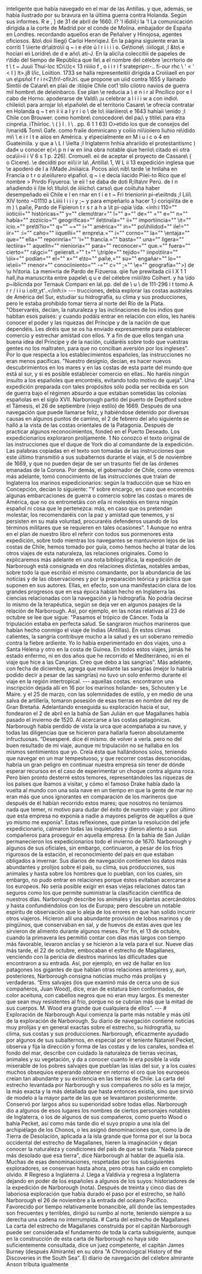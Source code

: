 inteligente que había navegado en el mar de las Antillas. y que, además, se había ilustrado por su bravura en la última guerra contra Holanda. Según sus informes. R e , ] de 31 de abril de 1660. I? 'I i6diil;i la 'I La comunicación dirigida a la corte de Madrid por el conde de Molina. embajador de España en Londres. recordando aquellos eran de Peñalver y Hinojosa, agentes oficiosos. &#x26;to\ doii Ilieg(i Carloi HenriqieJ. En la página siguiente eran la corriti 1 \iierte dr\a\tro\ii q ~ i e e\te ú l r i i i i o. Ge\tione\ :iiiiIoga\ ;I &#x26;to\ e hocíari eii Loridre\ de d e año\ ati-J. En la alici\a coleccitiii de papeles de r\tido del tiempo de República que lle\ a el nombre del célebre \ecrrtorio de t \ t ~ Juuii Thui-loc tCri//c&#x3C; 13 riiiiio f , o i i r i f sratepriprr-.\. fi-our rhc \ ' &#x3C; ' &#x3C; I ) lt>.j8 l/ic, Loiition. 1733 se halla representeitiii dirigida a Croiiiaell en por un e\psñol f r i r&#x3C;2\fri!-ofirJri. que propone un uiid contra 1655 y Ilainado Simtiii de Ca\\are\ en plaii de :itiiqiie Chile cot1 \tilo ciiotro navíos de guerra mil hombre\ de de\einbarco. Ese plan \e reducia a \ e n i r al Pncílico por e l cabo de Horno\. apoderarse de Valdi\ ¡u celebrar a l i i i w a con indio\ chileiio\ para arrojar lo\ e\pañole\ de el territorio Casare\ \e ofrecía contratar en Holanda q ~ t en ii ii a l y r i o \ de lo\ iiiariiiero\ e 1643 hahíaii \enido ;I Chile con Brouwer. como hombre\ conocedore\ del pa¡\ y títile\ para e\ta cinpre\a. iThiirloc. \ ( ) l . I \ . pp. 6 1 1 63) O>etido los que de consejos del i\marid&#x26; Tomi\ Gafe. como fraile dominicano y coiiio nii\ioiiero Iiuhio re\idido mi\ \ e i r i t e aiios en América. y e\pecialmente en M i u i c o 4 en Guateiniila. y que a \ L I \iielta ;I Iriglaterrn hnhia ahrariido el protestantismc ) dad« u conocer e\(>\ p n í w en iina obra notable qiue heriio\ citado eii otra oca\ii>ii i V 6 s 1 p. 226). Cromuell. eii de aceptar el proyecto de Cassare\ ( o Cicere\). \e deciditi por eii\i:ir la\ ,Antilla\ 1, W L ii 13 expedición inglesa que \e apoderó de l a i\Made Jniiiaica. Pocos aiio\ nib\ tarde \e hnllaha en Francia o t r o a\eiilurero e\pafiol. q ~ i e decía iiacido Piiei-to Rico que el nombre > Pnrdo Fiyueroa. \e eii ! se daba de doti R;ilta\nr Perú. de I n añadiendo ii i\te lo\ título\ de iiiiicho\ carso\ que coiituha haber desempeñado eii Chile e l en rnar en t i e t ~ Fri trieniorin pi-e\eiitnds ;I Liii\ XIV tonto ~01110 a Liiiii I i i i y ;~ y para empeñarlo a hacer 1;i coriqiii\ta de e m ) \ paí\e\, Pardo de Fipieron t r s r a h a \it pi-opia \ida. <inh:i 110="" iioticiii\="" históricas="" y="" clemo\trar="" l="" a="" de="" \="" e="" n="" había="" zoziicio="" geogrificas="" ile\tinxla\="" ii="" importiincia="" \it\="" icio\.="" pre\ti?io="" q="" ~="" i="" américa="" in="" po\ihilidod="" ile!="" iir="" :i="" caho="" iiquellii="" ernpre\a.="" í="" corno="" la\="" \entaja\="" que="" ella="" reporinria="" &#x27;i="" francia.="" basta="" una="" ligera="" lectiira="" aquelln="" nienioria="" para="" reconocer="" que.="" fuera="" cierto\="" ra\gci\="" geiieralt\.="" t="" \¡triple="" tejido="" iinpo\tiira\="" \ói»="" podían="" el="" x="" e\to\="" pai\e\,="" su="" engañar="" lo\="" ie\eii="" rnenor="" conociiniento="" -="" c="" ;="" \e="" geografía="">) de \u hi\toria. La meni«ria de Pardo de Fizueroa. qiie fue prewitada cii I X 1 1 hall,iha manuscrita entre papele\ q u e del célebre rniiii\tro Colhert. y ha \ido p~iblicnda por Ternauk Compani en la\ pp. del de \ u \ de 111-296 i t tomo A r r / i i u i.oitr,yt'.\.</inh:i> --- trucciones, debía explorar las costas australes de América del Sur, estudiar su hidrografía, su clima y sus producciones, pero le estaba prohibido tomar tierra al norte del Río de la Plata. "Observaréis, decían, la naturaleza y las inclinaciones de los indios que habitan esos países: y cuando podáis entrar en relación con ellos, les haréis conocer el poder y las riquezas del Príncipe y de la nación de que dependéis. Les diréis que se os ha enviado expresamente para establecer comercio y estrechar amistad con ellos. Y a fin de que ellos tengan una buena idea del Príncipe y de la nación, cuidaréis sobre todo que vuestras gentes no los maltraten, para que no conciban aversión por los ingleses". Por lo que respecta a los establecimientos españoles, las instrucciones no eran menos pacíficas. "Nuestro designio, decían, es hacer nuevos descubrimientos en los mares y en las costas de esta parte del mundo que está al sur, y si es posible establecer comercio en ellas.. No haréis ningún insulto a los españoles que encontréis, evitando todo motivo de queja". Una expedición preparada con tales propósitos sólo podía ser recibida en son de guerra bajo el régimen absurdo a que estaban sometidas las colonias españolas en el siglo XVII. Narborough partió del puerto de Deptford sobre el Támesis, el 26 de septiembre (viejo estilo) de 1669. Después de una navegación que puede llamarse feliz, y habiéndose detenido por diversas causas en algunos puntos de camino, el 2 de febrero del año siguiente se halló a la vista de las costas orientales de la Patagonia. Después de practicar algunos reconocimientos, fondeó en el Puerto Deseado. Los expedicionarios exploraron prolijamente. 1 No conozco el texto original de las instrucciones que el duque de York dio al comandante de la expedición. Las palabras copiadas en el texto son tomadas de las instrucciones que este último transmitió a sus subalternos durante el viaje, el 5 de noviembre de 1669, y que no pueden dejar de ser un trasunto fiel de las órdenes emanadas de la Corona. Por demás, el gobernador de Chile, como veremos más adelante, tomó conocimiento de las instrucciones que traían de Inglaterra los marinos expedicionarios: según la traducción que se hizo en Concepción, decían lo siguiente: "Y sobre encargo, en caso que encontréis algunas embarcaciones de guerra o comercio sobre las costas o mares de América, que no os entrometáis con ella ni molestéis en tierra ningún español ni cosa que le pertenezca: más, en caso que os pretendan molestar, los recomendaréis con la paz y amistad que tenemos, y si persisten en su mala voluntad, procuraréis defenderos usando de los términos militares que se requieren en tales ocasiones". 1 Aunque no entra en el plan de nuestro libro el referir con todos sus pormenores esta expedición, sobre todo mientras los navegantes se mantuvieron lejos de las costas de Chile, hemos tomado por guía, como hemos hecho al tratar de los otros viajes de esta naturaleza, las relaciones originales. Como lo explicaremos más adelante en una nota bibliográfica, la expedición de Narborough está consignada en dos relaciones distintas, notables ambas, sobre todo la que escribió el mismo comandante, por la abundancia de las noticias y de las observaciones y por la preparación teórica y práctica que suponen en sus autores. Ellas, en efecto, son una manifestación clara de los grandes progresos que en esa época habían hecho en Inglaterra las ciencias relacionadas con la navegación y la hidrografía. No podría decirse lo mismo de la terapéutica, según se deja ver en algunos pasajes de la relación de Narborough. Así, por ejemplo, en las notas relativas al 23 de octubre se lee que sigue: "Pasamos el trópico de Cáncer. Toda la tripulación estaba en perfecta salud. Se sangraron muchos marineros que habían hecho conmigo el viaje de Indias (Antillas). En estos climas calientes, la sangría contribuye mucho a la salud y es un soberano remedio contra la fiebre ardiente. Yo lo había experimentado en dos viajes, uno a Santa Helena y otro en la costa de Guinea. En todos estos viajes, jamás he estado enfermo, ni en dos años que he recorrido el Mediterráneo, ni en el viaje que hice a las Canarias. Creo que debo a las sangrías". Más adelante, con fecha de diciembre, agrega que mediante las sangrías (mejor lo habría podido decir a pesar de las sangrías) no tuvo un solo enfermo durante el viaje en la región intertropical. --- aquellas costas. encontraron una inscripción dejada allí en 16 por los marinos holande- ses, Schouten y Le Maire. y el 25 de marzo, con las solemnidades de estilo, y en medio de una salva de artillería, tomaron posesión de esas tierras en nombre del rey de Gran Bretaña. Adelantando enseguida su exploración hacia el sur, fondearon el 2 de abril en la bahía de San Julián en que Magallanes había pasado el invierno de 1520. Al acercarse a las costas patagónicas. Narborough había perdido de vista la urca que acompañaba a su nave, y todas las diligencias que se hicieron para hallarla fueron absolutamente infructuosas. “Desesperé. dice él mismo. de volver a verla. pero no del buen resultado de mi viaje, aunque mi tripulación no se hallaba en los mismos sentimientos que yo. Creía ésta que hallándonos solos, teniendo que navegar en un mar tempestuoso, y que recorrer costas desconocidas, habría un gran peligro en continuar nuestra empresa sin tener de dónde esperar recursos en el caso de experimentar un choque contra alguna roca. Pero bien pronto desterré estos temores, representándoles las riquezas de los países que íbamos a visitar, y cómo el famoso Drake había dado la vuelta al mundo con una sola nave en un tiempo en que la gente de mar no eran más que unos ignorantes en comparación de los marineros que después de él habían recorrido estos mares; que nosotros no teníamos nada que temer, ni motivo para dudar del éxito de nuestro viaje: y por último que esta empresa no exponía a nadie a mayores peligros de aquéllos a que yo mismo me exponía”. Estas reflexiones, que pintan la resolución del jefe expedicionario, calmaron todas las inquietudes y dieron aliento a sus compañeros para proseguir en aquella empresa. En la bahía de San Julián permanecieron los expedicionarios todo el invierno de 1670. Narborough y algunos de sus oficiales, sin embargo, continuaron, a pesar de los fríos rigurosos de la estación, el reconocimiento del país en que estaban obligados a invernar. Sus diarios de navegación contienen los datos más abundantes y prolijos sobre el país, su clima, sus producciones, sus animales y hasta sobre los hombres que lo pueblan, con los cuales, sin embargo, no pudo entrar en relaciones porque éstos evitaban acercarse a los europeos. No sería posible exigir en esas viejas relaciones datos tan seguros como los que permite suministrar la clasificación científica de nuestros días. Narborough describe los animales y las plantas acercándolos y hasta confundiéndolos con los de Europa; pero descubre un notable espíritu de observación que lo aleja de los errores en que han solido incurrir otros viajeros. Hicieron allí una abundante provisión de lobos marinos y de pingüinos, que conservaban en sal, y de huevos de estas aves que les sirvieron de alimento durante algunos meses. Por fin, el 13 de octubre, cuando la primavera les permitió contar con días más largos con tiempo más favorable, levaron anclas y se hicieron a la vela para el sur. Nueve días más tarde, el 22 de octubre, embocaban el estrecho de Magallanes, venciendo con la pericia de diestros marinos las dificultades que encontraron a su entrada. Así, por ejemplo, en vez de hallar en los patagones los gigantes de que hablan otras relaciones anteriores y, aun, posteriores, Narborough consigna noticias mucho más prolijas y verdaderas. “Ems salvajes (los que examinó más de cerca uno de sus compañeros, Juan Wood), dice, eran de estatura bien conformados, de color aceituna, con cabellos negros que no eran muy largos. Es menester que sean muy resistentes al frío, porque no se cubrían más que la mitad de sus cuerpos. M. Wood era grande que cualquiera de ellos”. --- # Exploración de Narborough Aquí comienza la parte más notable y más útil de la exploración de Narborough. Su diario de navegación contiene noticias muy prolijas y en general exactas sobre el estrecho, su hidrografía, su clima, sus costas y sus producciones. Narborough, eficazmente ayudado por algunos de sus subalternos, en especial por el teniente Nataniel Pecket, observa y fija la dirección y forma de las costas y de los canales, sondea el fondo del mar, describe con cuidado la naturaleza de tierras vecinas, animales y su vegetación, y da a conocer cuanto le era posible la vida miserable de los pobres salvajes que pueblan las islas del sur, y a los cuales muchos obsequios esperando obtener en retorno el oro que los europeos creían tan abundante y su existencia en las tierras de Chile. La carta del estrecho levantada por Narborough y sus compañeros no sólo es la mejor, la más exacta y la más detallada que hasta entonces existía, sino que sirvió de modelo a la mayor parte de las que se levantaron posteriormente. Conservó por largos años su superioridad sobre todas ellas. Narborough dio a algunos de esos lugares los nombres de ciertos personajes notables de Inglaterra, o los de algunos de sus compañeros, como puerto Wood o bahía Pecket, así como más tarde dio el suyo propio a una isla del archipiélago de los Chonos, o les asignó denominaciones que, como la de Tierra de Desolación, aplicada a la isla grande que forma por el sur la boca occidental del estrecho de Magallanes, hieren la imaginación y dejan conocer la naturaleza y condiciones del país de que se trata. "Nada parece más desolado que esa tierra", dice Narborough al hablar de aquella isla. Muchas de esas denominaciones, respetadas por los subsiguientes exploradores, se conservan hasta ahora, pero otras han caído en completo olvido. # Regreso a Inglaterra J. Llega a Valdivia y regresa a Inglaterra dejando en poder de los españoles a algunos de los suyos: historiadores de la expedición de Narborough (nota). Después de treinta y cinco días de laboriosa exploración que había durado el paso por el estrecho, se halló Narborough el 26 de noviembre a la entrada del océano Pacífico. Favorecido por tiempo relativamente bonancible, allí donde las tempestades son frecuentes y terribles, dirigió su rumbo al norte, teniendo siempre a su derecha una cadena no interrumpida. # Carta del estrecho de Magallanes La carta del estrecho de Magallanes construida por el capitán Narborough puede ser considerada el fundamento de toda la carta subsiguiente, aunque en la construcción de esta carta de Narborough no haya sido suficientemente consultada, dice un juez competente, el capitán James Burney (después Almirante) en su obra "A Chronological History of the Discoveries in the South Sea". El diario de navegación del célebre almirante Anson tributa igualmente